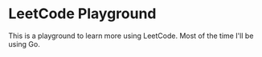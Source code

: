 # LeetCode Playground

This is a playground to learn more using LeetCode. Most of the time I'll be using Go.
